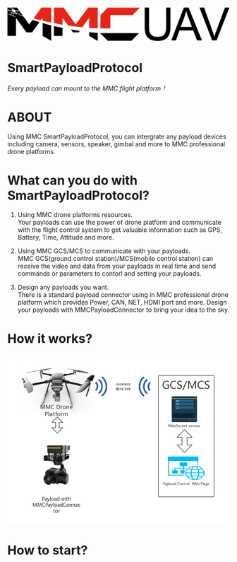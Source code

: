 ![logo](./resources/logo.png)
# SmartPayloadProtocol
*Every payload can mount to the MMC flight platform！*  

# ABOUT
Using MMC SmartPayloadProtocol, you can intergrate any payload devices 
including camera, sensors, speaker, gimbal and more to MMC professional 
drone platforms. 
 
# What can you do with SmartPayloadProtocol?
1. Using MMC drone platforms resources.  
Your payloads can use the power of drone platform and communicate with 
the flight control system to get valuable information such as GPS, Battery, Time, 
Attitude and more.

2. Using MMC GCS/MCS to communicate with your payloads.  
MMC GCS(ground control station)/MCS(mobile control station) can receive the 
video and data from your payloads in real time and send commands or parameters 
to contorl and setting your payloads.  

3. Design any payloads you want.  
There is a standard payload connector using in MMC professional drone platform 
which provides Power, CAN, NET, HDMI port and more. Design your payloads with
MMCPayloadConnector to bring your idea to the sky.

# How it works?
![logo](./resources/a.png)

# How to start?
